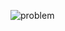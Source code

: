 ![problem](https://github.com/sathiiii/codeBase/blob/master/codeBase/moraXtreme%20Past%20Problems/moraXtreme4.0/Strange%20House/problem.jpg)
